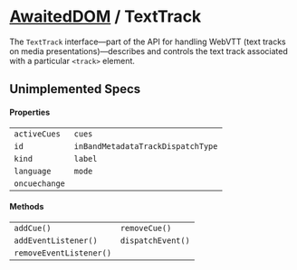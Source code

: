 # [AwaitedDOM](/docs/basic-client/awaited-dom) <span>/</span> TextTrack

<div class='overview'>The <code>TextTrack</code> interface—part of the API for handling WebVTT (text tracks on media presentations)—describes and controls the text track associated with a particular <code>&lt;track&gt;</code> element.</div>

## Unimplemented Specs

#### Properties

|     |     |
| --- | --- |
| `activeCues` | `cues` |
| `id` | `inBandMetadataTrackDispatchType` |
| `kind` | `label` |
| `language` | `mode` |
| `oncuechange` |  |

#### Methods

|     |     |
| --- | --- |
| `addCue()` | `removeCue()` |
| `addEventListener()` | `dispatchEvent()` |
| `removeEventListener()` |  |
